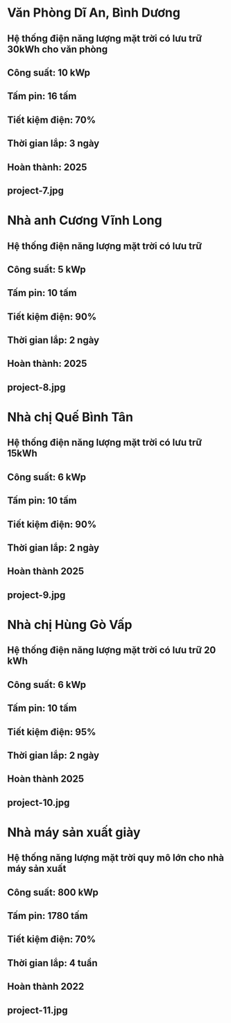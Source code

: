 # Văn Phòng Dĩ An, Bình Dương
## Hệ thống điện năng lượng mặt trời có lưu trữ 30kWh cho văn phòng
## Công suất: 10 kWp
## Tấm pin: 16 tấm
## Tiết kiệm điện: 70%
## Thời gian lắp: 3 ngày
## Hoàn thành: 2025
## project-7.jpg
# Nhà anh Cương Vĩnh Long
## Hệ thống điện năng lượng mặt trời có lưu trữ
## Công suất: 5 kWp
## Tấm pin: 10 tấm
## Tiết kiệm điện: 90%
## Thời gian lắp: 2 ngày
## Hoàn thành: 2025
## project-8.jpg
# Nhà chị Quế Bình Tân
## Hệ thống điện năng lượng mặt trời có lưu trữ 15kWh
## Công suất: 6 kWp
## Tấm pin: 10 tấm
## Tiết kiệm điện: 90%
## Thời gian lắp: 2 ngày
## Hoàn thành 2025
## project-9.jpg
# Nhà chị Hùng Gò Vấp
## Hệ thống điện năng lượng mặt trời có lưu trữ 20 kWh
## Công suất: 6 kWp
## Tấm pin: 10 tấm
## Tiết kiệm điện: 95%
## Thời gian lắp: 2 ngày
## Hoàn thành 2025
## project-10.jpg
# Nhà máy sản xuất giày
## Hệ thống năng lượng mặt trời quy mô lớn cho nhà máy sản xuất
## Công suất: 800 kWp
## Tấm pin: 1780 tấm
## Tiết kiệm điện: 70%
## Thời gian lắp: 4 tuần
## Hoàn thành 2022
## project-11.jpg